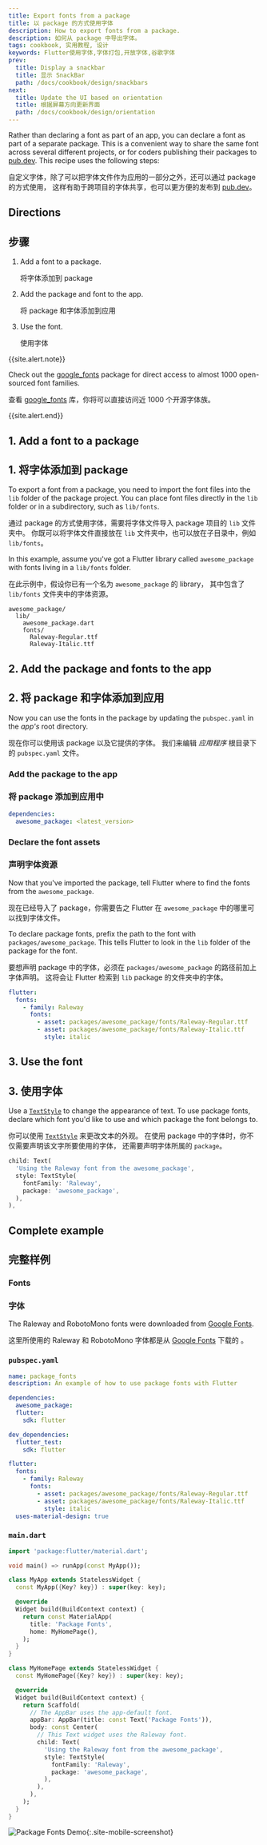 ```yaml
---
title: Export fonts from a package
title: 以 package 的方式使用字体
description: How to export fonts from a package.
description: 如何从 package 中导出字体。
tags: cookbook, 实用教程, 设计
keywords: Flutter使用字体,字体打包,开放字体,谷歌字体
prev:
  title: Display a snackbar
  title: 显示 SnackBar
  path: /docs/cookbook/design/snackbars
next:
  title: Update the UI based on orientation
  title: 根据屏幕方向更新界面
  path: /docs/cookbook/design/orientation
---
```


<?code-excerpt path-base="cookbook/design/package_fonts"?>

Rather than declaring a font as part of an app,
you can declare a font as part of a separate package.
This is a convenient way to share the same font across
several different projects,
or for coders publishing their packages to [pub.dev][].
This recipe uses the following steps:

自定义字体，除了可以把字体文件作为应用的一部分之外，还可以通过 package 的方式使用，
这样有助于跨项目的字体共享，也可以更方便的发布到 [pub.dev][]。

## Directions

## 步骤

  1. Add a font to a package.

     将字体添加到 package
  
  2. Add the package and font to the app.
  
     将 package 和字体添加到应用
  
  3. Use the font.
  
     使用字体

{{site.alert.note}}

  Check out the [google_fonts][] package for direct access
  to almost 1000 open-sourced font families.

  查看 [google_fonts][] 库，你将可以直接访问近 1000 个开源字体族。
  
{{site.alert.end}}

## 1. Add a font to a package

## 1. 将字体添加到 package

To export a font from a package, you need to import the font files into the
`lib` folder of the package project. You can place font files directly in the
`lib` folder or in a subdirectory, such as `lib/fonts`.

通过 package 的方式使用字体，需要将字体文件导入 package 项目的 `lib` 文件夹中。
你既可以将字体文件直接放在 `lib` 文件夹中，也可以放在子目录中，例如 `lib/fonts`。

In this example, assume you've got a Flutter library called
`awesome_package` with fonts living in a `lib/fonts` folder.

在此示例中，假设你已有一个名为 `awesome_package` 的 library，
其中包含了 `lib/fonts` 文件夹中的字体资源。

```
awesome_package/
  lib/
    awesome_package.dart
    fonts/
      Raleway-Regular.ttf
      Raleway-Italic.ttf
```

## 2. Add the package and fonts to the app

## 2. 将 package 和字体添加到应用

Now you can use the fonts in the package by
updating the `pubspec.yaml` in the *app's* root directory.

现在你可以使用该 package 以及它提供的字体。
我们来编辑 *应用程序* 根目录下的 `pubspec.yaml` 文件。

### Add the package to the app

### 将 package 添加到应用中

```yaml
dependencies:
  awesome_package: <latest_version>
```

### Declare the font assets

### 声明字体资源

Now that you've imported the package, tell Flutter where to
find the fonts from the `awesome_package`.

现在已经导入了 package，你需要告之 Flutter
在 `awesome_package` 中的哪里可以找到字体文件。

To declare package fonts, prefix the path to the font with
`packages/awesome_package`.
This tells Flutter to look in the `lib` folder
of the package for the font.

要想声明 package 中的字体，必须在 `packages/awesome_package` 的路径前加上字体声明。
这将会让 Flutter 检索到 `lib` package 的文件夹中的字体。

```yaml
flutter:
  fonts:
    - family: Raleway
      fonts:
        - asset: packages/awesome_package/fonts/Raleway-Regular.ttf
        - asset: packages/awesome_package/fonts/Raleway-Italic.ttf
          style: italic
```

## 3. Use the font

## 3. 使用字体

Use a [`TextStyle`][] to change the appearance of text.
To use package fonts, declare which font you'd like to use and
which package the font belongs to.

你可以使用 [`TextStyle`][] 来更改文本的外观。
在使用 package 中的字体时，你不仅需要声明该文字所要使用的字体，
还需要声明字体所属的 `package`。

<?code-excerpt "lib/main.dart (TextStyle)"?>
```dart
child: Text(
  'Using the Raleway font from the awesome_package',
  style: TextStyle(
    fontFamily: 'Raleway',
    package: 'awesome_package',
  ),
),
```

## Complete example

## 完整样例

### Fonts

### 字体

The Raleway and RobotoMono fonts were downloaded from
[Google Fonts][].

这里所使用的 Raleway 和 RobotoMono 字体都是从 [Google Fonts](https://fonts.google.com/) 下载的 。

### `pubspec.yaml`

```yaml
name: package_fonts
description: An example of how to use package fonts with Flutter

dependencies:
  awesome_package:
  flutter:
    sdk: flutter

dev_dependencies:
  flutter_test:
    sdk: flutter

flutter:
  fonts:
    - family: Raleway
      fonts:
        - asset: packages/awesome_package/fonts/Raleway-Regular.ttf
        - asset: packages/awesome_package/fonts/Raleway-Italic.ttf
          style: italic
  uses-material-design: true
```

### `main.dart`

<?code-excerpt "lib/main.dart"?>
```dart
import 'package:flutter/material.dart';

void main() => runApp(const MyApp());

class MyApp extends StatelessWidget {
  const MyApp({Key? key}) : super(key: key);

  @override
  Widget build(BuildContext context) {
    return const MaterialApp(
      title: 'Package Fonts',
      home: MyHomePage(),
    );
  }
}

class MyHomePage extends StatelessWidget {
  const MyHomePage({Key? key}) : super(key: key);

  @override
  Widget build(BuildContext context) {
    return Scaffold(
      // The AppBar uses the app-default font.
      appBar: AppBar(title: const Text('Package Fonts')),
      body: const Center(
        // This Text widget uses the Raleway font.
        child: Text(
          'Using the Raleway font from the awesome_package',
          style: TextStyle(
            fontFamily: 'Raleway',
            package: 'awesome_package',
          ),
        ),
      ),
    );
  }
}
```

![Package Fonts Demo]({{site.url}}/assets/images/docs/cookbook/package-fonts.png){:.site-mobile-screenshot}

[Google Fonts]: https://fonts.google.com
[google_fonts]: {{site.pub-pkg}}/google_fonts
[pub.dev]: {{site.pub}}
[`TextStyle`]: {{site.api}}/flutter/painting/TextStyle-class.html
